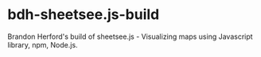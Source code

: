 # bdh-sheetsee.js-build
Brandon Herford's build of sheetsee.js - Visualizing maps using Javascript library, npm, Node.js.
